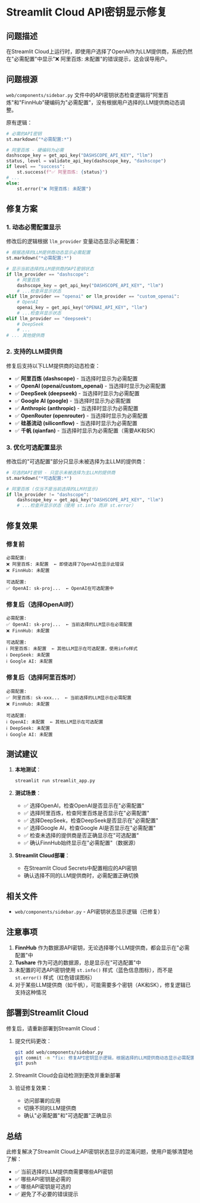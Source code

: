 # Streamlit Cloud API密钥显示修复

## 问题描述

在Streamlit Cloud上运行时，即使用户选择了OpenAI作为LLM提供商，系统仍然在"必需配置"中显示"❌ 阿里百炼: 未配置"的错误提示，这会误导用户。

## 问题根源

`web/components/sidebar.py` 文件中的API密钥状态检查逻辑将"阿里百炼"和"FinnHub"硬编码为"必需配置"，没有根据用户选择的LLM提供商动态调整。

原有逻辑：
```python
# 必需的API密钥
st.markdown("*必需配置:*")

# 阿里百炼 - 硬编码为必需
dashscope_key = get_api_key("DASHSCOPE_API_KEY", "llm")
status, level = validate_api_key(dashscope_key, "dashscope")
if level == "success":
    st.success(f"✅ 阿里百炼: {status}")
# ...
else:
    st.error("❌ 阿里百炼: 未配置")
```

## 修复方案

### 1. 动态必需配置显示

修改后的逻辑根据 `llm_provider` 变量动态显示必需配置：

```python
# 根据选择的LLM提供商动态显示必需配置
st.markdown("*必需配置:*")

# 显示当前选择的LLM提供商的API密钥状态
if llm_provider == "dashscope":
    # 阿里百炼
    dashscope_key = get_api_key("DASHSCOPE_API_KEY", "llm")
    # ...检查并显示状态
elif llm_provider == "openai" or llm_provider == "custom_openai":
    # OpenAI
    openai_key = get_api_key("OPENAI_API_KEY", "llm")
    # ...检查并显示状态
elif llm_provider == "deepseek":
    # DeepSeek
    # ...
# ... 其他提供商
```

### 2. 支持的LLM提供商

修复后支持以下LLM提供商的动态检查：

- ✅ **阿里百炼 (dashscope)** - 当选择时显示为必需配置
- ✅ **OpenAI (openai/custom_openai)** - 当选择时显示为必需配置  
- ✅ **DeepSeek (deepseek)** - 当选择时显示为必需配置
- ✅ **Google AI (google)** - 当选择时显示为必需配置
- ✅ **Anthropic (anthropic)** - 当选择时显示为必需配置
- ✅ **OpenRouter (openrouter)** - 当选择时显示为必需配置
- ✅ **硅基流动 (siliconflow)** - 当选择时显示为必需配置
- ✅ **千帆 (qianfan)** - 当选择时显示为必需配置（需要AK和SK）

### 3. 优化可选配置显示

修改后的"可选配置"部分只显示未被选择为主LLM的提供商：

```python
# 可选的API密钥 - 只显示未被选择为主LLM的提供商
st.markdown("*可选配置:*")

# 阿里百炼 (仅当不是当前选择的LLM时显示)
if llm_provider != "dashscope":
    dashscope_key = get_api_key("DASHSCOPE_API_KEY", "llm")
    # ...检查并显示状态（使用 st.info 而非 st.error）
```

## 修复效果

### 修复前
```
必需配置:
❌ 阿里百炼: 未配置  ← 即使选择了OpenAI也显示此错误
❌ FinnHub: 未配置

可选配置:
✅ OpenAI: sk-proj...  ← OpenAI在可选配置中
```

### 修复后（选择OpenAI时）
```
必需配置:
✅ OpenAI: sk-proj...  ← 当前选择的LLM显示在必需配置
❌ FinnHub: 未配置

可选配置:
ℹ️ 阿里百炼: 未配置  ← 其他LLM显示在可选配置，使用info样式
ℹ️ DeepSeek: 未配置
ℹ️ Google AI: 未配置
```

### 修复后（选择阿里百炼时）
```
必需配置:
✅ 阿里百炼: sk-xxx...  ← 当前选择的LLM显示在必需配置
❌ FinnHub: 未配置

可选配置:
ℹ️ OpenAI: 未配置  ← 其他LLM显示在可选配置
ℹ️ DeepSeek: 未配置
ℹ️ Google AI: 未配置
```

## 测试建议

1. **本地测试**：
   ```bash
   streamlit run streamlit_app.py
   ```

2. **测试场景**：
   - ✅ 选择OpenAI，检查OpenAI是否显示在"必需配置"
   - ✅ 选择阿里百炼，检查阿里百炼是否显示在"必需配置"
   - ✅ 选择DeepSeek，检查DeepSeek是否显示在"必需配置"
   - ✅ 选择Google AI，检查Google AI是否显示在"必需配置"
   - ✅ 检查未选择的提供商是否正确显示在"可选配置"
   - ✅ 确认FinnHub始终显示在"必需配置"（数据源）

3. **Streamlit Cloud部署**：
   - 在Streamlit Cloud Secrets中配置相应的API密钥
   - 确认选择不同的LLM提供商时，必需配置正确切换

## 相关文件

- `web/components/sidebar.py` - API密钥状态显示逻辑（已修复）

## 注意事项

1. **FinnHub** 作为数据源API密钥，无论选择哪个LLM提供商，都会显示在"必需配置"中
2. **Tushare** 作为可选的数据源，总是显示在"可选配置"中
3. 未配置的可选API密钥使用 `st.info()` 样式（蓝色信息图标），而不是 `st.error()` 样式（红色错误图标）
4. 对于某些LLM提供商（如千帆），可能需要多个密钥（AK和SK），修复逻辑已支持这种情况

## 部署到Streamlit Cloud

修复后，请重新部署到Streamlit Cloud：

1. 提交代码更改：
   ```bash
   git add web/components/sidebar.py
   git commit -m "fix: 修复API密钥显示逻辑，根据选择的LLM提供商动态显示必需配置"
   git push
   ```

2. Streamlit Cloud会自动检测到更改并重新部署

3. 验证修复效果：
   - 访问部署的应用
   - 切换不同的LLM提供商
   - 确认"必需配置"和"可选配置"正确显示

## 总结

此修复解决了Streamlit Cloud上API密钥状态显示的混淆问题，使用户能够清楚地了解：
- ✅ 当前选择的LLM提供商需要哪些API密钥
- ✅ 哪些API密钥是必需的
- ✅ 哪些API密钥是可选的
- ✅ 避免了不必要的错误提示

